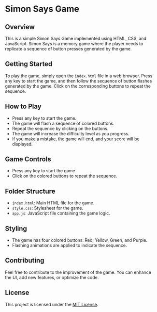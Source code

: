 # Simon Says Game

## Overview

This is a simple Simon Says Game implemented using HTML, CSS, and JavaScript. Simon Says is a memory game where the player needs to replicate a sequence of button presses generated by the game.

## Getting Started

To play the game, simply open the `index.html` file in a web browser. Press any key to start the game, and then follow the sequence of button flashes generated by the game. Click on the corresponding buttons to repeat the sequence.

## How to Play

- Press any key to start the game.
- The game will flash a sequence of colored buttons.
- Repeat the sequence by clicking on the buttons.
- The game will increase the difficulty level as you progress.
- If you make a mistake, the game will end, and your score will be displayed.

## Game Controls

- Press any key to start the game.
- Click on the colored buttons to repeat the sequence.

## Folder Structure

- `index.html`: Main HTML file for the game.
- `style.css`: Stylesheet for the game.
- `app.js`: JavaScript file containing the game logic.

## Styling

- The game has four colored buttons: Red, Yellow, Green, and Purple.
- Flashing animations are applied to indicate the sequence.

## Contributing

Feel free to contribute to the improvement of the game. You can enhance the UI, add new features, or optimize the code.

## License

This project is licensed under the [MIT License](LICENSE).
